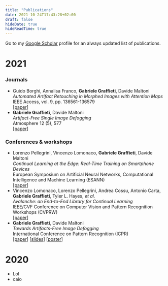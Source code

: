 ```yaml
---
title: "Publications"
date: 2021-10-24T17:43:28+02:00
draft: false
hideDate: true
hideReadTime: true
---
```

Go to my [Google Scholar](https://scholar.google.com/citations?hl=it&user=dHsS_AEAAAAJ&view_op=list_works) profile for an always updated list of publications.

# 2021
### Journals
- Guido Borghi, Annalisa Franco, **Gabriele Graffieti**, Davide Maltoni\
*Automated Artifact Retouching in Morphed Images with Attention Maps*\
IEEE Access, vol. 9, pp. 136561-136579\
[[paper](https://ieeexplore.ieee.org/abstract/document/9558766)]
- **Gabriele Graffieti**, Davide Maltoni\
*Artifact-Free Single Image Defogging*\
Atmosphere 12 (5), 577\
[[paper](https://www.mdpi.com/2073-4433/12/5/577)]

### Conferences & workshops
- Lorenzo Pellegrini, Vincenzo Lomonaco, **Gabriele Graffieti**, Davide Maltoni\
*Continual Learning at the Edge: Real-Time Training on Smartphone Devices*\
European Symposium on Artificial Neural Networks, Computational  Intelligence and Machine Learning (ESANN)\
[[paper](https://www.esann.org/sites/default/files/proceedings/2021/ES2021-136.pdf)]
- Vincenzo Lomonaco, Lorenzo Pellegrini, Andrea Cossu, Antonio Carta, **Gabriele Graffieti**, Tyler L. Hayes, *et al.*\
*Avalanche: an End-to-End Library for Continual Learning*\
IEEE/CVF Conference on Computer Vision and Pattern Recognition Workshops (CVPRW)\
[[paper](https://openaccess.thecvf.com/content/CVPR2021W/CLVision/papers/Lomonaco_Avalanche_An_End-to-End_Library_for_Continual_Learning_CVPRW_2021_paper.pdf)]
- **Gabriele Graffieti**, Davide Maltoni\
*Towards Artifacts-Free Image Defogging*\
International Conference on Pattern Recognition (ICPR)\
[[paper](https://ieeexplore.ieee.org/abstract/document/9412289)] [[slides](../downloads/ICPR2020_defogging_slides.pdf)] [[poster](../downloads/Poster-ICPR-2.pdf)]

# 2020
- Lol
- caio

